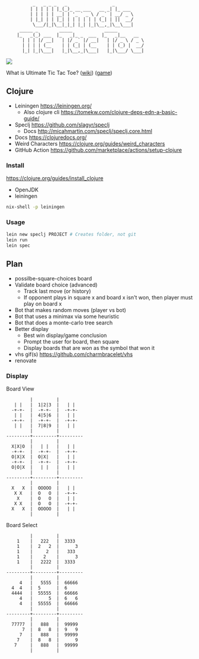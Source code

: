 ```
          _   _ _ _   _                 _                
         | | | | | |_(_)_ __ ___   __ _| |_ ___          
         | | | | | __| | '_ ` _ \ / _` | __/ _ \         
         | |_| | | |_| | | | | | | (_| | ||  __/         
          \___/|_|\__|_|_| |_| |_|\__,_|\__\___|         
     _____ _        _____            _____               
    |_   _(_) ___  |_   _|_ _  ___  |_   _|__   __       
      | | | |/ __|   | |/ _` |/ __|   | |/ _ \ / _ \     
      | | | | (__    | | (_| | (__    | | (_) |  __/     
      |_| |_|\___|   |_|\__,_|\___|   |_|\___/ \___|     
```

<a href="https://github.com/NonlinearFruit/ultimate-tic-tac-toe/actions"><img src="https://img.shields.io/github/actions/workflow/status/nonlinearfruit/ultimate-tic-tac-toe/ci.yml"></a>

What is Ultimate Tic Tac Toe? ([wiki](https://en.wikipedia.org/wiki/Ultimate_tic-tac-toe)) ([game](https://michaelxing.com/UltimateTTT/v3/))

## Clojure

- Leiningen <https://leiningen.org/>
    - Also clojure cli <https://tomekw.com/clojure-deps-edn-a-basic-guide/>
- Speclj <https://github.com/slagyr/speclj>
    - Docs <http://micahmartin.com/speclj/speclj.core.html>
- Docs <https://clojuredocs.org/>
- Weird Characters <https://clojure.org/guides/weird_characters>
- GitHub Action <https://github.com/marketplace/actions/setup-clojure>

### Install

<https://clojure.org/guides/install_clojure>

- OpenJDK
- leiningen

```sh
nix-shell -p leiningen
```

### Usage

```sh
lein new speclj PROJECT # Creates folder, not git
lein run
lein spec
```

## Plan

- possilbe-square-choices board
- Validate board choice (advanced)
    - Track last move (or history)
    - If opponent plays in square x and board x isn't won, then player must play on board x 
- Bot that makes random moves (player vs bot)
- Bot that uses a minimax via some heuristic
- Bot that does a monte-carlo tree search
- Better display
    - Best win display/game conclusion
    - Prompt the user for board, then square
    - Display boards that are won as the symbol that won it
- vhs gif(s) <https://github.com/charmbracelet/vhs>
- renovate

### Display

Board View

```
         |         |         
   | |   |  1|2|3  |   | |   
  -+-+-  |  -+-+-  |  -+-+-  
   | |   |  4|5|6  |   | |   
  -+-+-  |  -+-+-  |  -+-+-  
   | |   |  7|8|9  |   | |   
         |         |         
---------+---------+---------
         |         |         
  X|X|O  |   | |   |   | |   
  -+-+-  |  -+-+-  |  -+-+-  
  O|X|X  |  O|X|   |   | |   
  -+-+-  |  -+-+-  |  -+-+-  
  O|O|X  |   | |   |   | |   
         |         |         
---------+---------+---------
         |         |         
  X   X  |  OOOOO  |   | |   
   X X   |  O   O  |  -+-+-  
    X    |  O   O  |   | |   
   X X   |  O   O  |  -+-+-  
  X   X  |  OOOOO  |   | |   
         |         |         
```

Board Select
```
         |         |         
    1    |   222   |  3333   
    1    |  2   2  |      3  
    1    |     2   |   333   
    1    |    2    |      3  
    1    |   2222  |  3333   
         |         |         
---------+---------+---------
         |         |         
     4   |   5555  |  66666  
  4  4   |  5      |  6      
  4444   |  55555  |  66666  
     4   |      5  |  6   6  
     4   |  55555  |  66666  
         |         |         
---------+---------+---------
         |         |         
  77777  |   888   |  99999  
      7  |  8   8  |  9   9  
     7   |   888   |  99999  
    7    |  8   8  |      9  
   7     |   888   |  99999  
         |         |         
```
